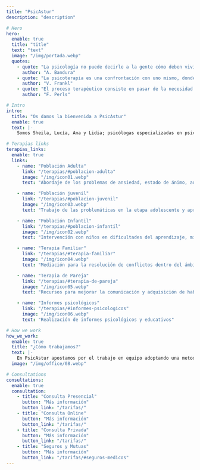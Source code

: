 ```yaml
---
title: "PsicAstur"
description: "description"

# Hero
hero:
  enable: true
  title: "title"
  text: "text"
  image: "/img/portada.webp"
  quotes:
    - quote: "La psicología no puede decirle a la gente cómo deben vivir sus vidas. Sin embargo, puede proporcionarles los medios para efectuar el cambio personal y social"
      author: "A. Bandura"
    - quote: "La psicoterapia es una confrontación con uno mismo, donde más que una lucha, ha de haber una reconciliación"
      author: "V. Frankl"
    - quote: "El proceso terapéutico consiste en pasar de la necesidad de apoyarse en otro a la capacidad de apoyarse en uno mismo"
      author: "F. Perls"

# Intro
intro:
  title: "Os damos la bienvenida a PsicAstur"
  enable: true
  text: |-
    Somos Sheila, Lucía, Ana y Lidia; psicólogas especializadas en psicología general sanitaria, con pasión por nuestra profesión y años de experiencia. En nuestro camino, nos hemos encontrado con un gran equipo humano, y hemos formado una pequeña familia que comparte nuestra misma visión y método de trabajo. Te invitamos a que visites nuestra página, nos conozcas y sepas cómo trabajamos.

# Terapias links
terapias_links:
  enable: true
  links:
    - name: "Población Adulta"
      link: "/terapias/#poblacion-adulta"
      image: "/img/icon01.webp"
      text: "Abordaje de los problemas de ansiedad, estado de ánimo, autoestima, etc."

    - name: "Población juvenil"
      link: "/terapias/#poblacion-juvenil"
      image: "/img/icon03.webp"
      text: "Trabajo de las problemáticas en la etapa adolescente y aprendizaje de recursos para la gestión emocional"

    - name: "Población Infantil"
      link: "/terapias/#poblacion-infantil"
      image: "/img/icon02.webp"
      text: "Intervención con niños en dificultades del aprendizaje, miedos, escuela de padres, etc."

    - name: "Terapia Familiar"
      link: "/terapias/#terapia-familiar"
      image: "/img/icon04.webp"
      text: "Mediación para la resolución de conflictos dentro del ámbito familiar"

    - name: "Terapia de Pareja"
      link: "/terapias/#terapia-de-pareja"
      image: "/img/icon05.webp"
      text: "Recursos para mejorar la comunicación y adquisición de habilidades para el desarrollo de una relación afectiva sana"

    - name: "Informes psicológicos"
      link: "/terapias/#informes-psicologicos"
      image: "/img/icon06.webp"
      text: "Realización de informes psicológicos y educativos"

# How we work
how_we_work:
  enable: true
  title: "¿Cómo trabajamos?"
  text: |-
    En PsicAstur apostamos por el trabajo en equipo adoptando una metodología flexible e integradora que permita diseñar un tratamiento individualizado para cada persona
  image: "/img/office/08.webp"

# Consultations
consultations:
  enable: true
  consultation:
    - title: "Consulta Presencial"
      button: "Más información"
      button_link: "/tarifas/"
    - title: "Consulta Online"
      button: "Más información"
      button_link: "/tarifas/"
    - title: "Consulta Privada"
      button: "Más información"
      button_link: "/tarifas/"
    - title: "Seguros y Mutuas"
      button: "Más información"
      button_link: "/tarifas/#seguros-medicos"
---
```

